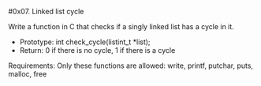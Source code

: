 #0x07. Linked list cycle

Write a function in C that checks if a singly linked list has a cycle in it.

- Prototype: int check_cycle(listint_t *list);
- Return: 0 if there is no cycle, 1 if there is a cycle

Requirements:
 Only these functions are allowed: write, printf, putchar, puts, malloc, free
